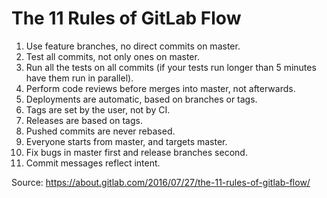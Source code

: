 # The 11 Rules of GitLab Flow
1. Use feature branches, no direct commits on master.
2. Test all commits, not only ones on master.
3. Run all the tests on all commits (if your tests run longer than 5 minutes have them run in parallel).
4. Perform code reviews before merges into master, not afterwards.
5. Deployments are automatic, based on branches or tags.
6. Tags are set by the user, not by CI.
7. Releases are based on tags.
8. Pushed commits are never rebased.
9. Everyone starts from master, and targets master.
10. Fix bugs in master first and release branches second.
11. Commit messages reflect intent.

Source: https://about.gitlab.com/2016/07/27/the-11-rules-of-gitlab-flow/

